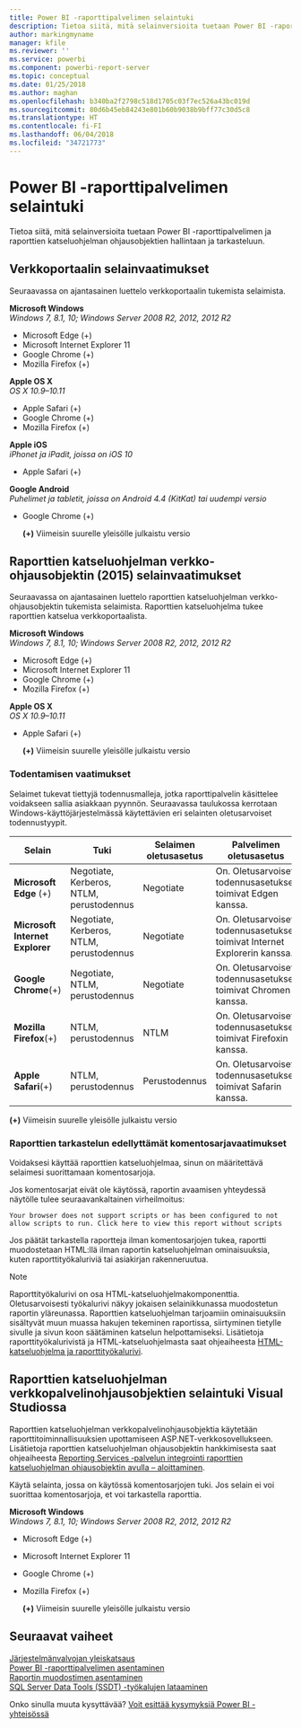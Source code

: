 ```yaml
---
title: Power BI -raporttipalvelimen selaintuki
description: Tietoa siitä, mitä selainversioita tuetaan Power BI -raporttipalvelimen ja raporttien katseluohjelman ohjausobjektien hallintaan ja tarkasteluun.
author: markingmyname
manager: kfile
ms.reviewer: ''
ms.service: powerbi
ms.component: powerbi-report-server
ms.topic: conceptual
ms.date: 01/25/2018
ms.author: maghan
ms.openlocfilehash: b340ba2f2798c518d1705c03f7ec526a43bc019d
ms.sourcegitcommit: 80d6b45eb84243e801b60b9038b9bff77c30d5c8
ms.translationtype: HT
ms.contentlocale: fi-FI
ms.lasthandoff: 06/04/2018
ms.locfileid: "34721773"
---
```

# <a name="browser-support-for-power-bi-report-server"></a>Power BI -raporttipalvelimen selaintuki
Tietoa siitä, mitä selainversioita tuetaan Power BI -raporttipalvelimen ja raporttien katseluohjelman ohjausobjektien hallintaan ja tarkasteluun.

## <a name="browser-requirements-for-the-web-portal"></a>Verkkoportaalin selainvaatimukset
Seuraavassa on ajantasainen luettelo verkkoportaalin tukemista selaimista.

**Microsoft Windows**  
*Windows 7, 8.1, 10; Windows Server 2008 R2, 2012, 2012 R2*

* Microsoft Edge (+)
* Microsoft Internet Explorer 11
* Google Chrome (+)
* Mozilla Firefox (+)

**Apple OS X**  
*OS X 10.9–10.11*

* Apple Safari (+)
* Google Chrome (+)
* Mozilla Firefox (+)

**Apple iOS**  
*iPhonet ja iPadit, joissa on iOS 10*

* Apple Safari (+)

**Google Android**  
*Puhelimet ja tabletit, joissa on Android 4.4 (KitKat) tai uudempi versio*

* Google Chrome (+)
  
  **(+)**  Viimeisin suurelle yleisölle julkaistu versio

## <a name="browser-requirements-for-the-report-viewer-web-control-2015"></a>Raporttien katseluohjelman verkko-ohjausobjektin (2015) selainvaatimukset
Seuraavassa on ajantasainen luettelo raporttien katseluohjelman verkko-ohjausobjektin tukemista selaimista. Raporttien katseluohjelma tukee raporttien katselua verkkoportaalista.

**Microsoft Windows**  
*Windows 7, 8.1, 10; Windows Server 2008 R2, 2012, 2012 R2*

* Microsoft Edge (+)
* Microsoft Internet Explorer 11
* Google Chrome (+)
* Mozilla Firefox (+)

**Apple OS X**  
*OS X 10.9–10.11*

* Apple Safari (+)
  
  **(+)**  Viimeisin suurelle yleisölle julkaistu versio

### <a name="authentication-requirements"></a>Todentamisen vaatimukset
Selaimet tukevat tiettyjä todennusmalleja, jotka raporttipalvelin käsittelee voidakseen sallia asiakkaan pyynnön. Seuraavassa taulukossa kerrotaan Windows-käyttöjärjestelmässä käytettävien eri selainten oletusarvoiset todennustyypit.

| **Selain** | **Tuki** | **Selaimen oletusasetus** | **Palvelimen oletusasetus** |
| --- | --- | --- | --- |
| **Microsoft Edge** (+) |Negotiate, Kerberos, NTLM, perustodennus |Negotiate |On. Oletusarvoiset todennusasetukset toimivat Edgen kanssa. |
| **Microsoft Internet Explorer** |Negotiate, Kerberos, NTLM, perustodennus |Negotiate |On. Oletusarvoiset todennusasetukset toimivat Internet Explorerin kanssa. |
| **Google Chrome**(+) |Negotiate, NTLM, perustodennus |Negotiate |On. Oletusarvoiset todennusasetukset toimivat Chromen kanssa. |
| **Mozilla Firefox**(+) |NTLM, perustodennus |NTLM |On. Oletusarvoiset todennusasetukset toimivat Firefoxin kanssa. |
| **Apple Safari**(+) |NTLM, perustodennus |Perustodennus |On. Oletusarvoiset todennusasetukset toimivat Safarin kanssa. |

 **(+)**  Viimeisin suurelle yleisölle julkaistu versio

### <a name="script-requirements-for-viewing-reports"></a>Raporttien tarkastelun edellyttämät komentosarjavaatimukset
Voidaksesi käyttää raporttien katseluohjelmaa, sinun on määritettävä selaimesi suorittamaan komentosarjoja.

Jos komentosarjat eivät ole käytössä, raportin avaamisen yhteydessä näytölle tulee seuraavankaltainen virheilmoitus:

```
Your browser does not support scripts or has been configured to not allow scripts to run. Click here to view this report without scripts
```

 Jos päätät tarkastella raportteja ilman komentosarjojen tukea, raportti muodostetaan HTML:llä ilman raportin katseluohjelman ominaisuuksia, kuten raporttityökaluriviä tai asiakirjan rakenneruutua.

> [!NOTE]
> Raporttityökalurivi on osa HTML-katseluohjelmakomponenttia. Oletusarvoisesti työkalurivi näkyy jokaisen selainikkunassa muodostetun raportin yläreunassa. Raporttien katseluohjelman tarjoamiin ominaisuuksiin sisältyvät muun muassa hakujen tekeminen raportissa, siirtyminen tietylle sivulle ja sivun koon säätäminen katselun helpottamiseksi. Lisätietoja raporttityökalurivistä ja HTML-katseluohjelmasta saat ohjeaiheesta [HTML-katseluohjelma ja raporttityökalurivi](https://docs.microsoft.com/sql/reporting-services/html-viewer-and-the-report-toolbar).
> 
> 

## <a name="browser-support-for-report-viewer-web-server-controls-in-visual-studio"></a>Raporttien katseluohjelman verkkopalvelinohjausobjektien selaintuki Visual Studiossa
Raporttien katseluohjelman verkkopalvelinohjausobjektia käytetään raporttitoiminnallisuuksien upottamiseen ASP.NET-verkkosovellukseen. Lisätietoja raporttien katseluohjelman ohjausobjektin hankkimisesta saat ohjeaiheesta [Reporting Services ‑palvelun integrointi raporttien katseluohjelman ohjausobjektin avulla – aloittaminen](https://docs.microsoft.com/sql/reporting-services/application-integration/integrating-reporting-services-using-reportviewer-controls-get-started).

Käytä selainta, jossa on käytössä komentosarjojen tuki. Jos selain ei voi suorittaa komentosarjoja, et voi tarkastella raporttia.

**Microsoft Windows**  
*Windows 7, 8.1, 10; Windows Server 2008 R2, 2012, 2012 R2*

* Microsoft Edge (+)
* Microsoft Internet Explorer 11
* Google Chrome (+)
* Mozilla Firefox (+)
  
  **(+)**  Viimeisin suurelle yleisölle julkaistu versio

## <a name="next-steps"></a>Seuraavat vaiheet
[Järjestelmänvalvojan yleiskatsaus](admin-handbook-overview.md)  
[Power BI -raporttipalvelimen asentaminen](install-report-server.md)  
[Raportin muodostimen asentaminen](https://docs.microsoft.com/sql/reporting-services/install-windows/install-report-builder)  
[SQL Server Data Tools (SSDT) -työkalujen lataaminen](http://go.microsoft.com/fwlink/?LinkID=616714)

Onko sinulla muuta kysyttävää? [Voit esittää kysymyksiä Power BI -yhteisössä](https://community.powerbi.com/)

